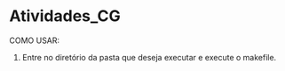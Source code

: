 # Atividades_CG

COMO USAR:

1. Entre no diretório da pasta que deseja executar e execute o makefile.
